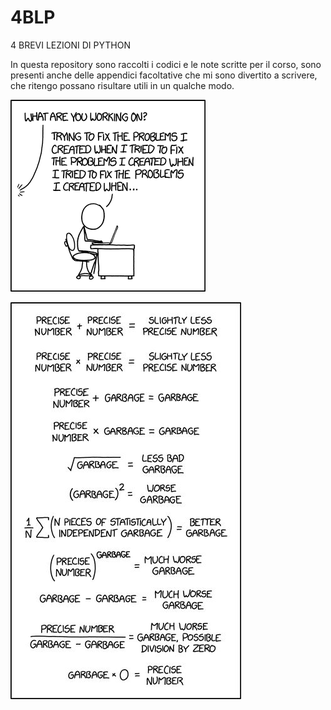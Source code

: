 # 4BLP
4 BREVI LEZIONI DI PYTHON

In questa repository sono raccolti i codici e le note scritte per il corso, sono presenti anche delle appendici facoltative che mi sono divertito a scrivere, che ritengo possano risultare utili in un qualche modo.

![](vignette/fixing_problems.png)


![](vignette/analisi.jpeg)
